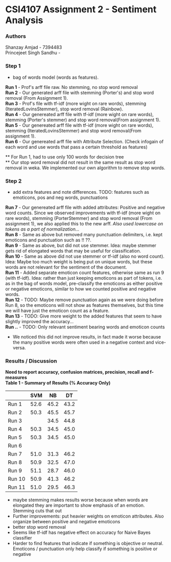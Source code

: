 # CSI4107 Assignment 2 - Sentiment Analysis
### Authors
Shanzay Amjad - 7394483  
Princejeet Singh Sandhu - 

### Step 1
 - bag of words model (words as features). 
 
 **Run 1** - Prof's arff file raw. No stemming, no stop word removal  
 **Run 2** - Our generated arff file with stemming (Porter's) and stop word removal (From Assignment 1).  
 **Run 3** - Prof's file with tf-idf (more wight on rare words), stemming  (IteratedLovinsStemmer), stop word removal (Rainbow).  
 **Run 4** - Our genereated arff file with tf-idf (more wight on rare words), stemming (Porter's stemmer) and stop word removal(From assignment 1).  
 **Run 5** - Our genereated arff file with tf-idf (more wight on rare words), stemming (IteratedLovinsStemmer) and stop word removal(From assignment 1).  
 **Run 6** - Our genereated arff file with Attribute Selection. (Check infogain of each word and use words that pass a certain threshold as features)  
 
 ** For Run 1, had to use only 100 words for decision tree  
 ** Our stop word removal did not result in the same result as stop word removal in weka. We implemented our own algorithm to remove stop words.  

### Step 2
- add extra features and note differences. TODO: features such as emoticons,  pos and neg words, punctuations  
  
 **Run 7** - Our genereated arff file with added attributes: Positive and negative word counts. Since we observed improvements with tf-idf (more wight on rare words), stemming (PorterStemmer) and stop word removal (From assignment 1), we also applied this to the new arff. *Also used lowercase on tokens as a part of normalization...*   
 **Run 8** - Same as above but removed many punctuation delimiters, i.e. kept emoticons and punctuation such as !! ??.  
 **Run 9** - Same as above, but did not use stemmer. Idea: maybe stemmer gets rid of elongated words that may be useful for classification.  
 **Run 10** - Same as above did not use stemmer or tf-idf (also no word count). Idea:  Maybe too much weight is being put on unique words, but these words are not relevant for the sentiment of the document.  
 **Run 11** - Added separate emoticon count features, otherwise same as run 9 (with tf-idf). Idea: rather than just keeping emoticons as part of tokens, i.e. as in the bag of words model, pre-classify the emoticons as either positive or negative emoticons, similar to how we counted positive and negative words.  
 **Run 12** - TODO: Maybe remove punctuation again as we were doing before Run 8, so the emoticons will not show as features themselves, but this time we will have just the emoticon count as a feature.  
 **Run 13** - TODO: Give more weight to the added features that seem to have slightly improved the accuracy...  
 **Run ..** - TODO: Only relevant sentiment bearing words and emoticon counts  

- We noticed this did not improve results, in fact made it worse because the many positive words were often used in a negative context and vice-versa.  
  
### Results / Discussion

 **Need to report accuracy, confusion matrices, precision, recall and f-measures**  
 **Table 1 - Summary of Results (% Accuracy Only)**

|               |      SVM      |       NB      |       DT      |
| ------------- | ------------- | ------------- | ------------- |
| Run 1         |      52.6     |      45.2     |      43.2     |
| Run 2         |      50.3     |      45.5     |      45.7     |
| Run 3         |               |      34.5     |      44.8     |
| Run 4         |      50.3     |      34.5     |      45.0     |
| Run 5         |      50.3     |      34.5     |      45.0     |
| Run 6         |               |               |               |
| Run 7         |      51.0     |      31.3     |      46.2     |
| Run 8         |      50.9     |      32.5     |      47.0     |
| Run 9         |      51.1     |      28.7     |      46.0     |
| Run 10        |      50.9     |      41.3     |      46.2     |
| Run 11        |      51.0     |      29.5     |      46.3     |

- maybe stemming makes results worse because when words are elongated they are important to show emphasis of an emotion. Stemming cuts that out
- Further improvements: put heavier weights on emoticon attributes. Also organize between positive and negative emoticons
- better stop word removal
- Seems like tf-idf has negative effect on accuracy for Naive Bayes classifier  
- Harder to find features that indicate if something is objective or neutral. Emoticons / punctuation only help classify if something is positive or negative  
